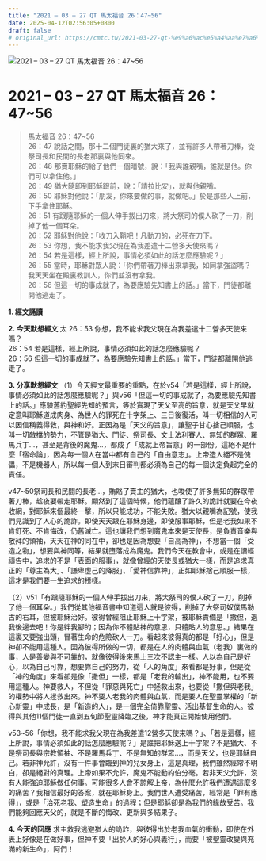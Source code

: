 ```yaml
---
title: "2021 – 03 – 27 QT 馬太福音 26：47~56"
date: 2025-04-12T02:56:05+0800
draft: false
# original_url: https://cmtc.tw/2021-03-27-qt-%e9%a6%ac%e5%a4%aa%e7%a6%8f%e9%9f%b3-26%ef%bc%9a4756
---
```


![2021 – 03 – 27 QT 馬太福音 26：47\~56](/images/qt.jpg   "2021 – 03 – 27 QT 馬太福音 26：47\~56")

# 2021 – 03 – 27 QT 馬太福音 26：47\~56

> 馬太福音 26：47\~56  
> 26：47 說話之間，那十二個門徒裏的猶大來了，並有許多人帶著刀棒，從祭司長和民間的長老那裏與他同來。  
> 26：48 那賣耶穌的給了他們一個暗號，說：「我與誰親嘴，誰就是他。你們可以拿住他。」  
> 26：49 猶大隨即到耶穌跟前，說：「請拉比安」，就與他親嘴。  
> 26：50 耶穌對他說：「朋友，你來要做的事，就做吧。」於是那些人上前，下手拿住耶穌。  
> 26：51 有跟隨耶穌的一個人伸手拔出刀來，將大祭司的僕人砍了一刀，削掉了他一個耳朵。  
> 26：52 耶穌對他說：「收刀入鞘吧！凡動刀的，必死在刀下。  
> 26：53 你想，我不能求我父現在為我差遣十二營多天使來嗎？  
> 26：54 若是這樣，經上所說，事情必須如此的話怎麼應驗呢？」  
> 26：55 當時，耶穌對眾人說：「你們帶著刀棒出來拿我，如同拿強盜嗎？我天天坐在殿裏教訓人，你們並沒有拿我。  
> 26：56 但這一切的事成就了，為要應驗先知書上的話。」當下，門徒都離開他逃走了。

**1. 經文誦讀**

**2.  今天默想經文**
太 26：53 你想，我不能求我父現在為我差遣十二營多天使來嗎？  
26：54 若是這樣，經上所說，事情必須如此的話怎麼應驗呢？  
26：56 但這一切的事成就了，為要應驗先知書上的話。」當下，門徒都離開他逃走了。

**3. 分享默想經文**
（1）今天經文最重要的重點，在於v54「若是這樣，經上所說，事情必須如此的話怎麼應驗呢？」與v56「但這一切的事成就了，為要應驗先知書上的話。」應驗舊約聖經先知的預言，等於實現了天父至高的旨意，就是天父早就定意叫耶穌道成肉身、為世人的罪死在十字架上、三日後復活，叫一切相信的人可以因信稱義得救，與神和好。正因為是「天父的旨意」，讓聖子甘心捨己順服，也叫一切敵擋的勢力，不管是猶大、門徒、祭司長、文士法利賽人、無知的群眾、羅馬兵丁…，甚至是背後的魔鬼…，都成了「成就上帝旨意」的一部份。這絕不是什麼「宿命論」，因為每一個人在當中都有自己的「自由意志」。上帝造人絕不是傀儡，不是機器人，所以每一個人到末日審判都必須為自己的每一個決定負起完全的責任。

v47\~50祭司長和民間的長老…，賄賂了賣主的猶大，也唆使了許多無知的群眾帶著刀棒，趁夜要帶走耶穌。顯然到了這個時候，他們蘊釀了許久的詭計就要在今夜收網，對耶穌來個最終一擊，所以只能成功，不能失敗。猶大以親嘴為記號，使我們見識到了人心的詭詐。即使天天跟在耶穌身邊，即使服事耶穌，但是老我如果不肯釘死、不肯悔改，仍舊滅亡。這也讓我們想到魔鬼本來是天使長，是負責音樂與敬拜的領袖，天天在神的同在中，卻也是因為想要「自高為神」，不想當一個「受造之物」，想要與神同等，結果就墮落成為魔鬼。我們今天在教會中，或是在讀經禱告中，追求的不是「表面的服事」，就像曾經的天使長或猶大一樣，而是追求真正的「尊主為大」、「謙卑虛己的降服」、「愛神信靠神」，正如耶穌捨己順服一樣，這才是我們要一生追求的榜樣。

（2）v51「有跟隨耶穌的一個人伸手拔出刀來，將大祭司的僕人砍了一刀，削掉了他一個耳朵。」我們從其他福音書中知道這人就是彼得，削掉了大祭司奴僕馬勒古的右耳，但被耶穌治好。彼得曾經阻止耶穌上十字架，被耶穌責備是「撒但，退我後邊去吧！你是絆我腳的；因為你不體貼神的意思，只體貼人的意思。」結果在這裏又要強出頭，冒著生命的危險砍人一刀。看起來彼得真的都是「好心」，但是神卻不能用這種人。因為彼得所做的一切，都是在人的肉體與血氣（老我）裏做的事，人是善變與不可靠的，就像彼得後來馬上三次不認主一樣。人以為自己是好心，以為自己可靠，想要靠自己的努力，從「人的角度」來看都是好事，但是從「神的角度」來看卻是像「撒但」一樣，都是「老我的輸出」，神不能用，也不要用這種人。神要救人，不但從「罪惡與死亡」中拯救出來，也要從「撒但與老我」的權勢中將人拯救出來。神不要人老我的肉體與血氣，而是要人在聖靈掌權的「新心新靈」中成長，是「新造的人」，是一個完全倚靠聖靈、活出基督生命的人。彼得與其他11個門徒一直到五旬節聖靈降臨之後，神才能真正開始使用他們。

v53\~56「你想，我不能求我父現在為我差遣12營多天使來嗎？」、「若是這樣，經上所說，事情必須如此的話怎麼應驗呢？」是誰把耶穌送上十字架？不是猶大、不是祭司長與宗教領袖、不是羅馬兵丁、不是無知的群眾…，而是天父，也是耶穌自己。若非神允許，沒有一件事會臨到神的兒女身上，這是真理，我們雖然經常不明白，卻是絕對的真理。上帝如果不允許，魔鬼不能動約伯分毫。若非天父允許，沒有人能強迫耶穌做任何事。可能很多人會不諒解上帝，為什麼允許我們遭遇這麼多的痛苦？我相信最好的答案，就在耶穌身上。我們世人遭受痛苦，經常是「罪有應得」，或是「治死老我、塑造生命」的過程；但是耶穌卻是為我們的緣故受苦。我們能夠回應天父的，就是不斷的悔改、更新與多結果子。

**4. 今天的回應**
求主救我逃避猶大的詭詐，與彼得出於老我血氣的衝動，即使在外表上好像是在做好事，但神不要「出於人的好心與義行」，而要「被聖靈改變與充滿的新生命」，阿們！

